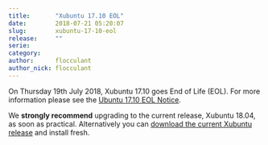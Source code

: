 ```yaml
---
title:       "Xubuntu 17.10 EOL"
date:        2018-07-21 05:20:07
slug:        xubuntu-17-10-eol
release:     ""
serie:       
category:    
author:      flocculant
author_nick: flocculant
---
```


On Thursday 19th July 2018, Xubuntu 17.10 goes End of Life (EOL). For more information please see the [Ubuntu 17.10 EOL Notice](https://lists.ubuntu.com/archives/ubuntu-announce/2018-July/000233.html).

We **strongly recommend** upgrading to the current release, Xubuntu 18.04, as soon as practical. Alternatively you can [download the current Xubuntu release](https://xubuntu.org/download) and install fresh.
